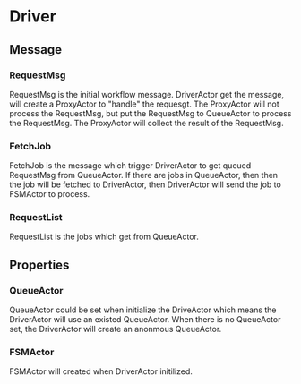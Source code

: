 Driver
=========


## Message

### RequestMsg

RequestMsg is the initial workflow message. DriverActor get the message, will create a ProxyActor to "handle" the requesgt. The ProxyActor will not process the RequestMsg, but put the RequestMsg to QueueActor to process the RequestMsg. The ProxyActor will collect the result of the RequestMsg.

### FetchJob

FetchJob is the message which trigger DriverActor to get queued RequestMsg 
from QueueActor. If there are jobs in QueueActor, then then the job will be fetched to DriverActor, then DriverActor will send the job to FSMActor to process.

### RequestList

RequestList is the jobs which get from QueueActor.


## Properties

### QueueActor

QueueActor could be set when initialize the DriveActor which means the DriverActor will use an existed QueueActor. When there is no QueueActor set, the DriverActor will create an anonmous QueueActor.


### FSMActor

FSMActor will created when DriverActor initilized.